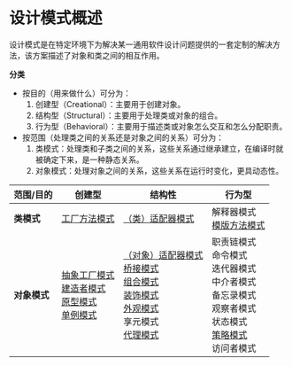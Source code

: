 # 设计模式概述

设计模式是在特定环境下为解决某一通用软件设计问题提供的一套定制的解决方法，该方案描述了对象和类之间的相互作用。

**分类**

- 按目的（用来做什么）可分为：
  1. 创建型（Creational）：主要用于创建对象。
  2. 结构型（Structural）：主要用于处理类或对象的组合。
  3. 行为型（Behavioral）：主要用于描述类或对象怎么交互和怎么分配职责。
- 按范围（处理类之间的关系还是对象之间的关系）可分为：
  1. 类模式：处理类和子类之间的关系，这些关系通过继承建立，在编译时就被确定下来，是一种静态关系。
  2. 对象模式：处理对象之间的关系，这些关系在运行时变化，更具动态性。

| 范围/目的    | 创建型                                                       | 结构性                                                       | 行为型                                                       |
| ------------ | ------------------------------------------------------------ | ------------------------------------------------------------ | ------------------------------------------------------------ |
| **类模式**   | [工厂方法模式](./04.工厂方法模式.md)                         | [（类）适配器模式](./09.适配器模式.md)                       | 解释器模式<br />[模版方法模式](./25.模版方法模式.md)         |
| **对象模式** | [抽象工厂模式](./05.抽象工厂模式.md)<br />[建造者模式](./06.建造者模式.md)<br />[原型模式](./07.原型模式.md)<br />[单例模式](./08.单例模式.md) | [（对象）适配器模式](./09.适配器模式.md)<br />[桥接模式](./10.桥接模式.md)<br />[组合模式](./11.组合模式.md)<br />[装饰模式](./12.装饰模式.md)<br />[外观模式](./13.外观模式.md)<br />享元模式<br />[代理模式](./15.代理模式.md) | 职责链模式<br />命令模式<br />迭代器模式<br />中介者模式<br />备忘录模式<br />观察者模式<br />状态模式<br />[策略模式](./24.策略模式.md)<br />访问者模式 |
